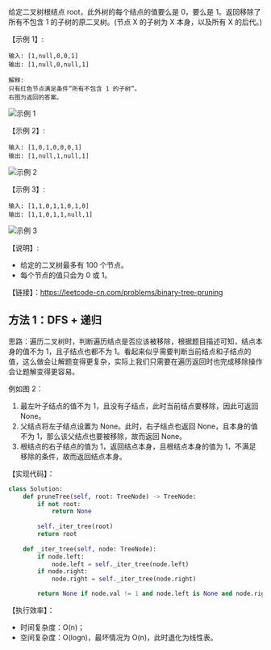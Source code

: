 给定二叉树根结点 root，此外树的每个结点的值要么是 0，要么是 1。返回移除了所有不包含 1 的子树的原二叉树。(节点 X 的子树为 X 本身，以及所有 X 的后代。)

【示例 1】:
```
输入: [1,null,0,0,1]
输出: [1,null,0,null,1]
 
解释: 
只有红色节点满足条件“所有不包含 1 的子树”。
右图为返回的答案。
```

![示例 1](https://s3-lc-upload.s3.amazonaws.com/uploads/2018/04/06/1028_2.png)

【示例 2】:
```
输入: [1,0,1,0,0,0,1]
输出: [1,null,1,null,1]
```

![示例 2](https://s3-lc-upload.s3.amazonaws.com/uploads/2018/04/06/1028_1.png)

【示例 3】:
```
输入: [1,1,0,1,1,0,1,0]
输出: [1,1,0,1,1,null,1]
```

![示例 3](https://s3-lc-upload.s3.amazonaws.com/uploads/2018/04/05/1028.png)

【说明】:
- 给定的二叉树最多有 100 个节点。
- 每个节点的值只会为 0 或 1。

【链接】：https://leetcode-cn.com/problems/binary-tree-pruning

## 方法 1：DFS + 递归
思路：遍历二叉树时，判断遍历结点是否应该被移除，根据题目描述可知，结点本身的值不为 1，且子结点也都不为 1。看起来似乎需要判断当前结点和子结点的值，这么做会让解题变得更复杂，实际上我们只需要在遍历返回时也完成移除操作会让题解变得更容易。

例如图 2：
1. 最左叶子结点的值不为 1，且没有子结点，此时当前结点要移除，因此可返回 None。
2. 父结点将左子结点设置为 None。此时，右子结点也返回 None，且本身的值不为 1，那么该父结点也要被移除，故而返回 None。
3. 根结点的右子结点的值为 1，返回结点本身，且根结点本身的值为 1，不满足移除的条件，故而返回结点本身。

【实现代码】：
```python
class Solution:
    def pruneTree(self, root: TreeNode) -> TreeNode:
        if not root:
            return None
        
        self._iter_tree(root)
        return root
        
    def _iter_tree(self, node: TreeNode):        
        if node.left:
            node.left = self._iter_tree(node.left)
        if node.right:
            node.right = self._iter_tree(node.right)

        return None if node.val != 1 and node.left is None and node.right is None else node

```

【执行效率】：
- 时间复杂度：O(n)；
- 空间复杂度：O(logn)，最坏情况为 O(n)，此时退化为线性表。
